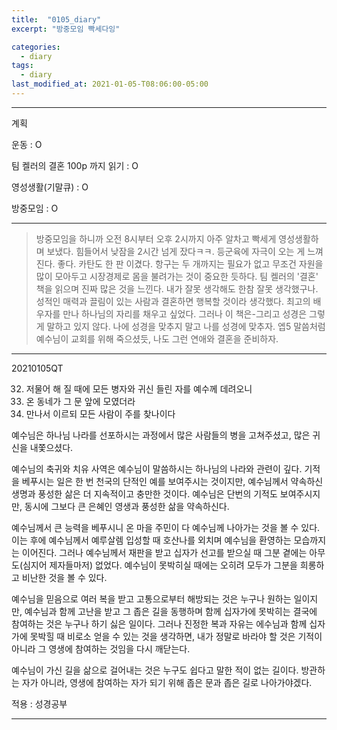 ```yaml
---
title:  "0105_diary"
excerpt: "방중모임 빡세다잉"

categories:
  - diary
tags:
  - diary
last_modified_at: 2021-01-05-T08:06:00-05:00
---
```

- - -
계획  

운동 : O

팀 켈러의 결혼 100p 까지 읽기 : O

영성생활(기말큐) : O

방중모임 : O
- - -
> 방중모임을 하니까 오전 8시부터 오후 2시까지 아주 알차고 빡세게 영성생활하며 보냈다. 힘들어서 낮잠을 2시간 넘게 잤다ㅋㅋ. 등군육에 자극이 오는 게 느껴진다. 좋다. 카탄도 한 판 이겼다. 항구는 두 개까지는 필요가 없고 무조건 자원을 많이 모아두고 시장경제로 몸을 불려가는 것이 중요한 듯하다. 팀 켈러의 '결혼' 책을 읽으며 진짜 많은 것을 느낀다. 내가 잘못 생각해도 한참 잘못 생각했구나. 성적인 매력과 끌림이 있는 사람과 결혼하면 행복할 것이라 생각했다. 최고의 배우자를 만나 하나님의 자리를 채우고 싶었다. 그러나 이 책은-그리고 성경은 그렇게 말하고 있지 않다. 나에 성경을 맞추지 말고 나를 성경에 맞추자. 엡5 말씀처럼 예수님이 교회를 위해 죽으셨듯, 나도 그런 연애와 결혼을 준비하자.
- - -
20210105QT

  32. 저물어 해 질 때에 모든 병자와 귀신 들린 자를 예수께 데려오니
  33. 온 동네가 그 문 앞에 모였더라
  37. 만나서 이르되 모든 사람이 주를 찾나이다

  예수님은 하나님 나라를 선포하시는 과정에서 많은 사람들의 병을 고쳐주셨고, 많은 귀신을 내쫓으셨다. 

  예수님의 축귀와 치유 사역은 예수님이 말씀하시는 하나님의 나라와 관련이 깊다. 기적을 베푸시는 일은 한 번 천국의 단적인 예를 보여주시는 것이지만, 예수님께서 약속하신 생명과 풍성한 삶은 더 지속적이고 충만한 것이다. 예수님은 단번의 기적도 보여주시지만, 동시에 그보다 큰 은혜인 영생과 풍성한 삶을 약속하신다.

  예수님께서 큰 능력을 베푸시니 온 마을 주민이 다 예수님께 나아가는 것을 볼 수 있다. 이는 후에 예수님께서 예루살렘 입성할 때 호산나를 외치며 예수님을 환영하는 모습까지는 이어진다. 그러나 예수님께서 재판을 받고 십자가 선고를 받으실 때 그분 곁에는 아무도(심지어 제자들마저) 없었다. 예수님이 못박히실 때에는 오히려 모두가 그분을 희롱하고 비난한 것을 볼 수 있다.

  예수님을 믿음으로 여러 복을 받고 고통으로부터 해방되는 것은 누구나 원하는 일이지만, 예수님과 함께 고난을 받고 그 좁은 길을 동행하며 함께 십자가에 못박히는 결국에 참여하는 것은 누구나 하기 싫은 일이다. 그러나 진정한 복과 자유는 에수님과 함께 십자가에 못박힐 때 비로소 얻을 수 있는 것을 생각하면, 내가 정말로 바라야 할 것은 기적이 아니라 그 영생에 참여하는 것임을 다시 깨닫는다.

  예수님이 가신 길을 삶으로 걸어내는 것은 누구도 쉽다고 말한 적이 없는 길이다. 방관하는 자가 아니라, 영생에 참여하는 자가 되기 위해 좁은 문과 좁은 길로 나아가야겠다.

적용 : 성경공부
- - -